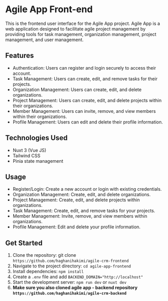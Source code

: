# Agile App Front-end
<p>
This is the frontend user interface for the Agile App project. Agile App is a web application designed to facilitate agile project management by providing tools for task management, organization management, project management, and user management.
</p>

## Features
<ul>
<li>Authentication: Users can register and login securely to access their account.</li>
<li>Task Management: Users can create, edit, and remove tasks for their projects.</li>
<li>Organization Management: Users can create, edit, and delete organizations.</li>
<li>Project Management: Users can create, edit, and delete projects within their organizations.</li>
<li>Member Management: Users can invite, remove, and view members within their organizations.</li>
<li>Profile Management: Users can edit and delete their profile information.</li>
</ul>

## Technologies Used
<ul>
<li>Nuxt 3 (Vue JS)</li>
<li>Tailwind CSS</li>
<li>Pinia state management</li>
</ul>

## Usage

<ul>
<li>Register/Login: Create a new account or login with existing credentials.</li>
<li>Organization Management: Create, edit, and delete organizations.</li>
<li>Project Management: Create, edit, and delete projects within organizations.</li>
<li>Task Management: Create, edit, and remove tasks for your projects.</li>
<li>Member Management: Invite, remove, and view members within organizations.</li>
<li>Profile Management: Edit and delete your profile information.</li>
</ul>

## Get Started
<ol>
<li>Clone the repository: git clone <code>https://github.com/haghanihakimi/agile-crm-frontend</code></li>
<li>Navigate to the project directory: <code>cd agile-app-frontend</code></li>
<li>Install dependencies: <code>npm install</code></li>
<li>Create a <code>.env</code> file and add <code>BACKEND_DOMAIN="http://localhost"</code></li>
<li>Start the development server: <code>npm run dev</code> or <code>nuxt dev</code></li>
<li><strong>Make sure you also cloned agile app - backend repository <code>https://github.com/haghanihakimi/agile-crm-backend</code></strong></li>
</ul>